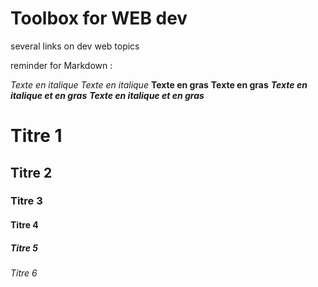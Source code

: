 # Toolbox for WEB dev

several links on dev web topics



reminder for Markdown :

*Texte en italique*
_Texte en italique_
**Texte en gras**
__Texte en gras__
***Texte en italique et en gras***
___Texte en italique et en gras___
#  Titre 1
## Titre 2
###  Titre 3
#### Titre 4
#####  Titre 5
###### Titre 6